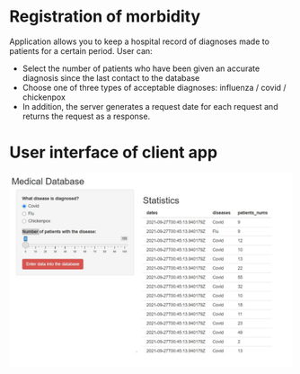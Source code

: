 # Registration of morbidity

Application allows you to keep a hospital record of diagnoses made to patients for a certain period. User can:

+ Select the number of patients who have been given an accurate diagnosis since the last contact to the database
+ Choose one of three types of acceptable diagnoses: influenza / covid / chickenpox
+ In addition, the server generates a request date for each request and returns the request as a response.

# User interface of client app

![](medical_registration/readme_src/ui_pic.JPG)